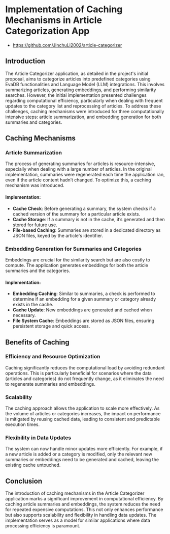 # Implementation of Caching Mechanisms in Article Categorization App
* https://github.com/JinchuLi2002/article-categorizer
## Introduction

The Article Categorizer application, as detailed in the project's initial proposal, aims to categorize articles into predefined categories using EvaDB functionalities and Language Model (LLM) integrations. This involves summarizing articles, generating embeddings, and performing similarity searches. However, the initial implementation presented challenges regarding computational efficiency, particularly when dealing with frequent updates to the category list and reprocessing of articles. To address these challenges, caching mechanisms were introduced for three computationally intensive steps: article summarization, and embedding generation for both summaries and categories.

## Caching Mechanisms

### Article Summarization

The process of generating summaries for articles is resource-intensive, especially when dealing with a large number of articles. In the original implementation, summaries were regenerated each time the application ran, even if the article content hadn’t changed. To optimize this, a caching mechanism was introduced.

#### Implementation:
- **Cache Check**: Before generating a summary, the system checks if a cached version of the summary for a particular article exists.
- **Cache Storage**: If a summary is not in the cache, it’s generated and then stored for future use.
- **File-based Caching**: Summaries are stored in a dedicated directory as JSON files, keyed by the article's identifier.

### Embedding Generation for Summaries and Categories

Embeddings are crucial for the similarity search but are also costly to compute. The application generates embeddings for both the article summaries and the categories.

#### Implementation:
- **Embedding Caching**: Similar to summaries, a check is performed to determine if an embedding for a given summary or category already exists in the cache.
- **Cache Update**: New embeddings are generated and cached when necessary.
- **File System Cache**: Embeddings are stored as JSON files, ensuring persistent storage and quick access.

## Benefits of Caching

### Efficiency and Resource Optimization

Caching significantly reduces the computational load by avoiding redundant operations. This is particularly beneficial for scenarios where the data (articles and categories) do not frequently change, as it eliminates the need to regenerate summaries and embeddings.

### Scalability

The caching approach allows the application to scale more effectively. As the volume of articles or categories increases, the impact on performance is mitigated by reusing cached data, leading to consistent and predictable execution times.

### Flexibility in Data Updates

The system can now handle minor updates more efficiently. For example, if a new article is added or a category is modified, only the relevant new summaries or embeddings need to be generated and cached, leaving the existing cache untouched.

## Conclusion

The introduction of caching mechanisms in the Article Categorizer application marks a significant improvement in computational efficiency. By caching article summaries and embeddings, the system reduces the need for repeated expensive computations. This not only enhances performance but also supports scalability and flexibility in handling data updates. The implementation serves as a model for similar applications where data processing efficiency is paramount.
